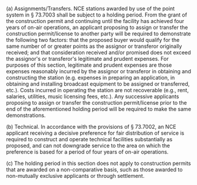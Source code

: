 (a) Assignments/Transfers. NCE stations awarded by use of the point system in § 73.7003 shall be subject to a holding period. From the grant of the construction permit and continuing until the facility has achieved four years of on-air operations, an applicant proposing to assign or transfer the construction permit/license to another party will be required to demonstrate the following two factors: that the proposed buyer would qualify for the same number of or greater points as the assignor or transferor originally received; and that consideration received and/or promised does not exceed the assignor's or transferor's legitimate and prudent expenses. For purposes of this section, legitimate and prudent expenses are those expenses reasonably incurred by the assignor or transferor in obtaining and constructing the station (e.g. expenses in preparing an application, in obtaining and installing broadcast equipment to be assigned or transferred, etc.). Costs incurred in operating the station are not recoverable (e.g., rent, salaries, utilities, music licensing fees, etc.). Any successive applicants proposing to assign or transfer the construction permit/license prior to the end of the aforementioned holding period will be required to make the same demonstrations.

(b) Technical. In accordance with the provisions of § 73.7002, an NCE applicant receiving a decisive preference for fair distribution of service is required to construct and operate technical facilities substantially as proposed, and can not downgrade service to the area on which the preference is based for a period of four years of on-air operations.

(c) The holding period in this section does not apply to construction permits that are awarded on a non-comparative basis, such as those awarded to non-mutually exclusive applicants or through settlement.

